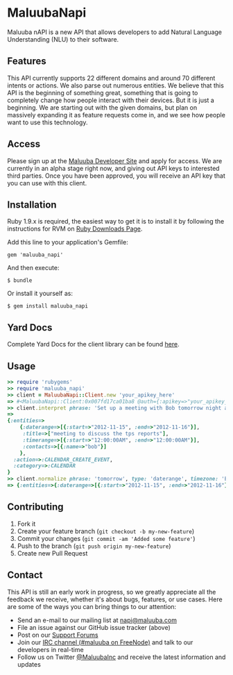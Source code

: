 MaluubaNapi
===========

Maluuba nAPI is a new API that allows developers to add Natural Language Understanding (NLU)
to their software.

Features
--------

This API currently supports 22 different domains and around 70 different intents or actions.
We also parse out numerous entities. We believe that this API is the beginning of something great,
something that is going to completely change how people interact with their devices. But it is
just a beginning. We are starting out with the given domains, but plan on massively expanding it as
feature requests come in, and we see how people want to use this technology.

Access
------

Please sign up at the [Maluuba Developer Site](http://developer.maluuba.com) and apply for access.
We are currently in an alpha stage right now, and giving out API keys to interested third parties.
Once you have been approved, you will receive an API key that you can use with this client.

## Installation

Ruby 1.9.x is required, the easiest way to get it is to install it by following the instructions for RVM on [Ruby Downloads Page](http://www.ruby-lang.org/en/downloads/).

Add this line to your application's Gemfile:

    gem 'maluuba_napi'

And then execute:

    $ bundle

Or install it yourself as:

    $ gem install maluuba_napi

Yard Docs
--------

Complete Yard Docs for the client library can be found [here](http://maluuba-napi-ruby.s3-website-us-east-1.amazonaws.com/).

## Usage

```ruby
>> require 'rubygems'
>> require 'maluuba_napi'
>> client = MaluubaNapi::Client.new 'your_apikey_here'
=> #<MaluubaNapi::Client:0x007fd17ca01ba8 @auth={:apikey=>"your_apikey_here"}> 
>> client.interpret phrase: 'Set up a meeting with Bob tomorrow night at 7 PM to discuss the TPS reports'
=> 
{:entities=>
    {:daterange=>[{:start=>"2012-11-15", :end=>"2012-11-16"}],
     :title=>["meeting to discuss the tps reports"],
     :timerange=>[{:start=>"12:00:00AM", :end=>"12:00:00AM"}],
     :contacts=>[{:name=>"bob"}]
    },
  :action=>:CALENDAR_CREATE_EVENT,
  :category=>:CALENDAR
}
>> client.normalize phrase: 'tomorrow', type: 'daterange', timezone: 'EST'
=> {:entities=>{:daterange=>[{:start=>"2012-11-15", :end=>"2012-11-16"}]}, :context=>{:timezone=>"EST"}}
```

## Contributing

1. Fork it
2. Create your feature branch (`git checkout -b my-new-feature`)
3. Commit your changes (`git commit -am 'Added some feature'`)
4. Push to the branch (`git push origin my-new-feature`)
5. Create new Pull Request

Contact
-------

This API is still an early work in progress, so we greatly appreciate all the feedback we receive,
whether it's about bugs, features, or use cases. Here are some of the ways you can bring things
to our attention:

  * Send an e-mail to our mailing list at [napi@maluuba.com](mailto:napi@maluuba.com)
  * File an issue against our GitHub issue tracker (above)
  * Post on our [Support Forums](http://developer.maluuba.com/forum)
  * Join our [IRC channel (#maluuba on FreeNode)](irc://freenode.net/#maluuba) and talk to our developers in real-time
  * Follow us on Twitter [@MaluubaInc](http://twitter.com/maluubainc) and receive the latest information and updates
